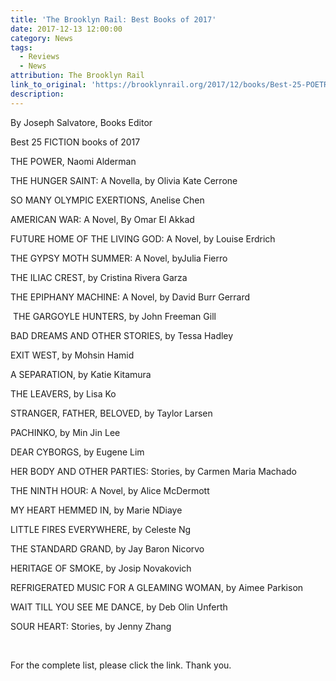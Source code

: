 ```yaml
---
title: 'The Brooklyn Rail: Best Books of 2017'
date: 2017-12-13 12:00:00
category: News
tags:
  - Reviews
  - News
attribution: The Brooklyn Rail
link_to_original: 'https://brooklynrail.org/2017/12/books/Best-25-POETRY-Books-of-2017'
description:
---
```



By Joseph Salvatore, Books Editor

Best 25 FICTION books of 2017

THE POWER, Naomi Alderman

THE HUNGER SAINT: A Novella, by Olivia Kate Cerrone

SO MANY OLYMPIC EXERTIONS, Anelise Chen

AMERICAN WAR: A Novel, By Omar El Akkad

FUTURE HOME OF THE LIVING GOD: A Novel, by Louise Erdrich

THE GYPSY MOTH SUMMER: A Novel, byJulia Fierro

THE ILIAC CREST, by Cristina Rivera Garza

THE EPIPHANY MACHINE: A Novel, by David Burr Gerrard

&nbsp;THE GARGOYLE HUNTERS, by John Freeman Gill

BAD DREAMS AND OTHER STORIES, by Tessa Hadley

EXIT WEST, by Mohsin Hamid

A SEPARATION, by Katie Kitamura

THE LEAVERS, by Lisa Ko

STRANGER, FATHER, BELOVED, by Taylor Larsen

PACHINKO, by Min Jin Lee

DEAR CYBORGS, by Eugene Lim

HER BODY AND OTHER PARTIES: Stories, by Carmen Maria Machado

THE NINTH HOUR: A Novel, by Alice McDermott

MY HEART HEMMED IN, by Marie NDiaye

LITTLE FIRES EVERYWHERE, by Celeste Ng

THE STANDARD GRAND, by Jay Baron Nicorvo

HERITAGE OF SMOKE, by Josip Novakovich

REFRIGERATED MUSIC FOR A GLEAMING WOMAN, by Aimee Parkison

WAIT TILL YOU SEE ME DANCE, by Deb Olin Unferth

SOUR HEART: Stories, by Jenny Zhang

&nbsp;

For the complete list, please click the link. Thank you.&nbsp;